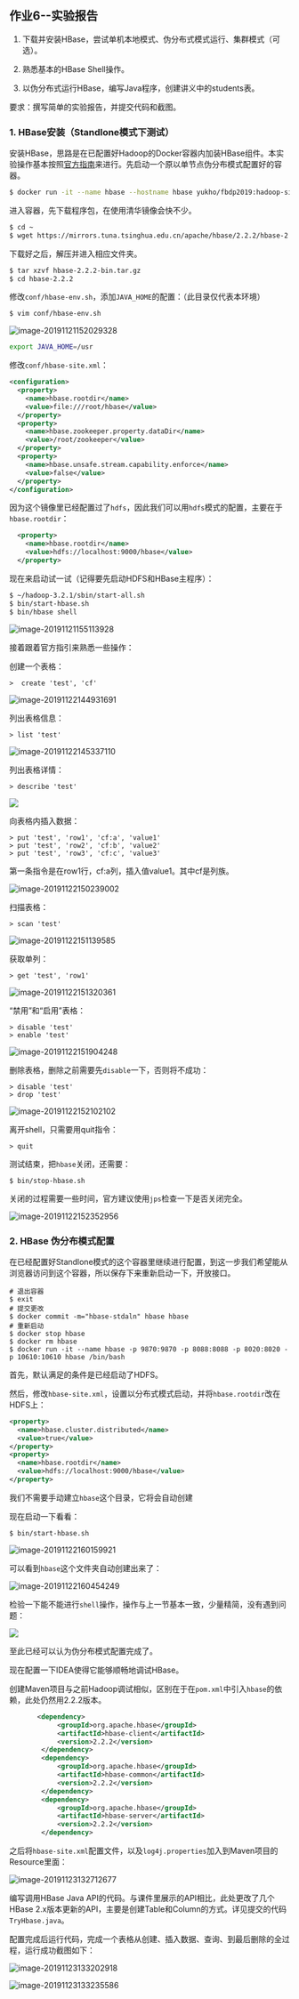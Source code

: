 ## 作业6--实验报告

1. 下载并安装HBase，尝试单机本地模式、伪分布式模式运行、集群模式（可选）。

2. 熟悉基本的HBase Shell操作。

3. 以伪分布式运行HBase，编写Java程序，创建讲义中的students表。

要求：撰写简单的实验报告，并提交代码和截图。

### 1. HBase安装（Standlone模式下测试）

安装HBase，思路是在已配置好Hadoop的Docker容器内加装HBase组件。本实验操作基本按照[官方指南](https://hbase.apache.org/book.html#quickstart)来进行。先启动一个原以单节点伪分布模式配置好的容器。

```bash
$ docker run -it --name hbase --hostname hbase yukho/fbdp2019:hadoop-singlenode /bin/bash
```

进入容器，先下载程序包，在使用清华镜像会快不少。

```bash
$ cd ~
$ wget https://mirrors.tuna.tsinghua.edu.cn/apache/hbase/2.2.2/hbase-2.2.2-bin.tar.gz
```

下载好之后，解压并进入相应文件夹。

```bash
$ tar xzvf hbase-2.2.2-bin.tar.gz
$ cd hbase-2.2.2
```

修改`conf/hbase-env.sh`，添加`JAVA_HOME`的配置：（此目录仅代表本环境）

```bash
$ vim conf/hbase-env.sh
```

![image-20191121152029328](./pics/image-20191121152029328.png)

```sh
export JAVA_HOME=/usr
```

修改`conf/hbase-site.xml`：

```xml
<configuration>
  <property>
    <name>hbase.rootdir</name>
    <value>file:///root/hbase</value>
  </property>
  <property>
    <name>hbase.zookeeper.property.dataDir</name>
    <value>/root/zookeeper</value>
  </property>
  <property>
    <name>hbase.unsafe.stream.capability.enforce</name>
    <value>false</value>
  </property>
</configuration>
```

因为这个镜像里已经配置过了`hdfs`，因此我们可以用`hdfs`模式的配置，主要在于`hbase.rootdir`：

```xml
  <property>
    <name>hbase.rootdir</name>
    <value>hdfs://localhost:9000/hbase</value>
  </property>
```

现在来启动试一试（记得要先启动HDFS和HBase主程序）：

```bash
$ ~/hadoop-3.2.1/sbin/start-all.sh
$ bin/start-hbase.sh
$ bin/hbase shell
```

![image-20191121155113928](./pics/image-20191121155113928.png)

接着跟着官方指引来熟悉一些操作：

创建一个表格：

```shell
>  create 'test', 'cf'
```

![image-20191122144931691](./pics/image-20191122144931691.png)

列出表格信息：

```shell
> list 'test'
```

![image-20191122145337110](./pics/image-20191122145337110.png)

列出表格详情：

```shell
> describe 'test'
```

![](./pics/image-20191122145431513.png)

向表格内插入数据：

```shell
> put 'test', 'row1', 'cf:a', 'value1'
> put 'test', 'row2', 'cf:b', 'value2'
> put 'test', 'row3', 'cf:c', 'value3'
```

第一条指令是在row1行，cf:a列，插入值value1。其中cf是列族。

![image-20191122150239002](./pics/image-20191122150239002.png)

扫描表格：

```shell
> scan 'test'
```

![image-20191122151139585](./pics/image-20191122151139585.png)

获取单列：

```shell
> get 'test', 'row1'
```

![image-20191122151320361](./pics/image-20191122151320361.png)

“禁用”和“启用”表格：

```shell
> disable 'test'
> enable 'test'
```

![image-20191122151904248](./pics/image-20191122151904248.png)

删除表格，删除之前需要先`disable`一下，否则将不成功：

```shell
> disable 'test'
> drop 'test'
```

![image-20191122152102102](./pics/image-20191122152102102.png)

离开shell，只需要用quit指令：

```shell
> quit
```

测试结束，把`hbase`关闭，还需要：

```shell
$ bin/stop-hbase.sh
```

关闭的过程需要一些时间，官方建议使用`jps`检查一下是否关闭完全。

![image-20191122152352956](./pics/image-20191122152352956.png)

### 2. HBase 伪分布模式配置

在已经配置好Standlone模式的这个容器里继续进行配置，到这一步我们希望能从浏览器访问到这个容器，所以保存下来重新启动一下，开放接口。

```shell
# 退出容器
$ exit
# 提交更改
$ docker commit -m="hbase-stdaln" hbase hbase
# 重新启动
$ docker stop hbase
$ docker rm hbase
$ docker run -it --name hbase -p 9870:9870 -p 8088:8088 -p 8020:8020 -p 10610:10610 hbase /bin/bash
```

首先，默认满足的条件是已经启动了HDFS。

然后，修改`hbase-site.xml`，设置以分布式模式启动，并将`hbase.rootdir`改在HDFS上：

```xml
<property>
  <name>hbase.cluster.distributed</name>
  <value>true</value>
</property>
<property>
  <name>hbase.rootdir</name>
  <value>hdfs://localhost:9000/hbase</value>
</property>
```

我们不需要手动建立`hbase`这个目录，它将会自动创建

现在启动一下看看：

```shell
$ bin/start-hbase.sh
```

![image-20191122160159921](./pics/image-20191122160159921.png)

可以看到`hbase`这个文件夹自动创建出来了：

![image-20191122160454249](./pics/image-20191122160454249.png)

检验一下能不能进行`shell`操作，操作与上一节基本一致，少量精简，没有遇到问题：

![](./pics/image-20191122160958978.png)

至此已经可以认为伪分布模式配置完成了。

现在配置一下IDEA使得它能够顺畅地调试HBase。

创建Maven项目与之前Hadoop调试相似，区别在于在`pom.xml`中引入`hbase`的依赖，此处仍然用2.2.2版本。

```xml
       <dependency>
            <groupId>org.apache.hbase</groupId>
            <artifactId>hbase-client</artifactId>
            <version>2.2.2</version>
        </dependency>
        <dependency>
            <groupId>org.apache.hbase</groupId>
            <artifactId>hbase-common</artifactId>
            <version>2.2.2</version>
        </dependency>
        <dependency>
            <groupId>org.apache.hbase</groupId>
            <artifactId>hbase-server</artifactId>
            <version>2.2.2</version>
        </dependency>
```

之后将`hbase-site.xml`配置文件，以及`log4j.properties`加入到Maven项目的Resource里面：

![image-20191123132712677](./pics/image-20191123132712677.png)

编写调用HBase Java API的代码。与课件里展示的API相比，此处更改了几个HBase 2.x版本更新的API，主要是创建Table和Column的方式。详见提交的代码`TryHbase.java`。

配置完成后运行代码，完成一个表格从创建、插入数据、查询、到最后删除的全过程，运行成功截图如下：

![image-20191123133202918](./pics/image-20191123133202918.png)

![image-20191123133235586](./pics/image-20191123133235586.png)

